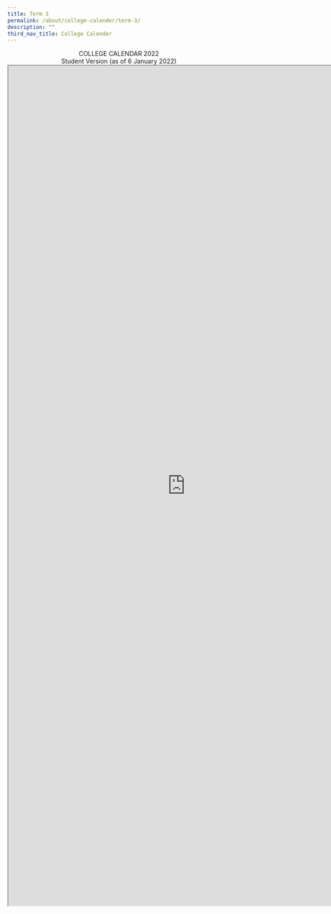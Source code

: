 ```yaml
---
title: Term 3
permalink: /about/college-calender/term-3/
description: ""
third_nav_title: College Calender
---
```

<center>COLLEGE CALENDAR 2022<br>
Student Version (as of 6 January 2022)</center>
<center>
<iframe src="https://docs.google.com/document/d/e/2PACX-1vSJlvDbZlG19pmRNzscq5_woZiGogdVpdflD8CVfsM5_0p6-EUdPAhmkO5zoNdhGtPdYicebpX8Kb9p/pub?embedded=true" width=800px height=1900px scrolling="no"></iframe>
</center>